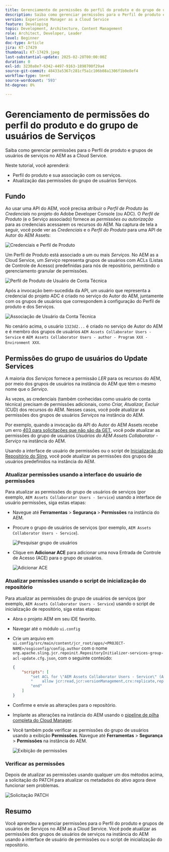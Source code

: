 ```yaml
---
title: Gerenciamento de permissões do perfil do produto e do grupo de usuários de Serviços
description: Saiba como gerenciar permissões para o Perfil de produto e grupos de usuários de serviços no AEM as a Cloud Service.
version: Experience Manager as a Cloud Service
feature: Developing
topic: Development, Architecture, Content Management
role: Architect, Developer, Leader
level: Beginner
doc-type: Article
jira: KT-17429
thumbnail: KT-17429.jpeg
last-substantial-update: 2025-02-28T00:00:00Z
duration: 0
exl-id: 3230a8e7-6342-4497-9163-1898700f29a4
source-git-commit: 48433a5367c281cf5a1c106b08a1306f1b0e8ef4
workflow-type: tm+mt
source-wordcount: '593'
ht-degree: 0%

---
```


# Gerenciamento de permissões do perfil do produto e do grupo de usuários de Serviços

Saiba como gerenciar permissões para o Perfil de produto e grupos de usuários de serviços no AEM as a Cloud Service.

Neste tutorial, você aprenderá:

- Perfil do produto e sua associação com os serviços.
- Atualização das permissões do grupo de usuários Serviços.

## Fundo

Ao usar uma API do AEM, você precisa atribuir o _Perfil de Produto_ às _Credenciais_ no projeto do Adobe Developer Console (ou ADC). O _Perfil de Produto_ (e o Serviço associado) fornece as _permissões ou autorização_ para as credenciais acessarem os recursos do AEM. Na captura de tela a seguir, você pode ver as _Credenciais_ e o _Perfil do Produto_ para uma API de Autor do AEM Assets:

![Credenciais e Perfil de Produto](../assets/how-to/API-Credentials-Product-Profile.png)

Um Perfil de Produto está associado a um ou mais _Serviços_. No AEM as a Cloud Service, um _Serviço_ representa grupos de usuários com ACLs (Listas de Controle de Acesso) predefinidas para nós de repositório, permitindo o gerenciamento granular de permissões.

![Perfil de Produto de Usuário de Conta Técnica](../assets/s2s/technical-account-user-product-profile.png)

Após a invocação bem-sucedida da API, um usuário que representa a credencial do projeto ADC é criado no serviço do Autor do AEM, juntamente com os grupos de usuários que correspondem à configuração do Perfil de produto e dos Serviços.

![Associação de Usuário da Conta Técnica](../assets/s2s/technical-account-user-membership.png)

No cenário acima, o usuário `1323d2...` é criado no serviço de Autor do AEM e é membro dos grupos de usuários `AEM Assets Collaborator Users - Service` e `AEM Assets Collaborator Users - author - Program XXX - Environment XXX`.

## Permissões do grupo de usuários do Update Services

A maioria dos _Serviços_ fornece a permissão _LER_ para os recursos do AEM, por meio dos grupos de usuários na instância do AEM que têm o mesmo nome que o _Serviço_.

Às vezes, as credenciais (também conhecidas como usuário de conta técnica) precisam de permissões adicionais, como _Criar, Atualizar, Excluir_ (CUD) dos recursos do AEM. Nesses casos, você pode atualizar as permissões dos grupos de usuários _Serviços_ na instância do AEM.

Por exemplo, quando a invocação da API do Autor do AEM Assets recebe um erro [403 para solicitações que não são da GET](../use-cases/invoke-api-using-oauth-s2s.md#403-error-for-non-get-requests), você pode atualizar as permissões do grupo de usuários _Usuários do AEM Assets Collaborator - Serviço_ na instância do AEM.

Usando a interface de usuário de permissões ou o script de [Inicialização do Repositório do Sling](https://sling.apache.org/documentation/bundles/repository-initialization.html), você pode atualizar as permissões dos grupos de usuários predefinidos na instância do AEM.

### Atualizar permissões usando a interface do usuário de permissões

Para atualizar as permissões do grupo de usuários de serviços (por exemplo, `AEM Assets Collaborator Users - Service`) usando a interface de usuário permissões, siga estas etapas:

- Navegue até **Ferramentas** > **Segurança** > **Permissões** na instância do AEM.

- Procure o grupo de usuários de serviços (por exemplo, `AEM Assets Collaborator Users - Service`).

  ![Pesquisar grupo de usuários](../assets/how-to/search-user-group.png)

- Clique em **Adicionar ACE** para adicionar uma nova Entrada de Controle de Acesso (ACE) para o grupo de usuários.

  ![Adicionar ACE](../assets/how-to/add-ace.png)

### Atualizar permissões usando o script de inicialização do repositório

Para atualizar as permissões do grupo de usuários de serviços (por exemplo, `AEM Assets Collaborator Users - Service`) usando o script de inicialização de repositório, siga estas etapas:

- Abra o projeto AEM em seu IDE favorito.

- Navegar até o módulo `ui.config`

- Crie um arquivo em `ui.config/src/main/content/jcr_root/apps/<PROJECT-NAME>/osgiconfig/config.author` com o nome `org.apache.sling.jcr.repoinit.RepositoryInitializer-services-group-acl-update.cfg.json`, com o seguinte conteúdo:

  ```json
  {
      "scripts": [
          "set ACL for \"AEM Assets Collaborator Users - Service\" (ACLOptions=ignoreMissingPrincipal)",
          "    allow jcr:read,jcr:versionManagement,crx:replicate,rep:write on /content/dam",
          "end"
      ]
  }
  ```

- Confirme e envie as alterações para o repositório.

- Implante as alterações na instância do AEM usando o [pipeline de pilha completa do Cloud Manager](https://experienceleague.adobe.com/en/docs/experience-manager-cloud-service/content/implementing/using-cloud-manager/cicd-pipelines/introduction-ci-cd-pipelines#full-stack-pipeline).

- Você também pode verificar as permissões do grupo de usuários usando a exibição **Permissões**. Navegue até **Ferramentas** > **Segurança** > **Permissões** na instância do AEM.

  ![Exibição de permissões](../assets/how-to/permissions-view.png)

### Verificar as permissões

Depois de atualizar as permissões usando qualquer um dos métodos acima, a solicitação do PATCH para atualizar os metadados do ativo agora deve funcionar sem problemas.

![Solicitação PATCH](../assets/how-to/patch-request.png)

## Resumo

Você aprendeu a gerenciar permissões para o Perfil do produto e grupos de usuários de Serviços no AEM as a Cloud Service. Você pode atualizar as permissões dos grupos de usuários de serviços na instância do AEM usando a interface de usuário de permissões ou o script de inicialização do repositório.
